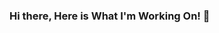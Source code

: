### Hi there, Here is What I'm Working On! 👋

<!--
**kouseina/kouseina** is a ✨ _special_ ✨ repository because its `README.md` (this file) appears on your GitHub profile.

Here are some ideas to get you started:

- 🔭 I’m currently study on ... SMK Telkom Purwokerto
- 🌱 I’m currently learning ... Flutter
- 👯 I’m looking to collaborate on ... Flutter
- 🤔 I’m looking for help with ... Google
- 💬 Ask me about ... Anything
- 📫 How to reach me: ... [Account Facebook] (https://web.facebook.com/daffa.putera.14/)
- 😄 Pronouns: ... He/Him
- ⚡ Fun fact: ... I like shitposting
-->
